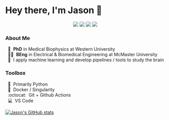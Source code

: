 <h1 align="left"> Hey there, I'm Jason 👋 </h1>

<p align="center">
    <a href="https://twitter.com/jasonkai" target="_blank"><img src="https://img.shields.io/twitter/url?color=blue&label=%40jasonkai&logo=Twitter&style=flat-square&url=https%3A%2F%2Ftwitter.com%2Fjasonkai"></a>
    <a href="https://linkedin.com/in/jasonkai" target="_blank"><img src="https://img.shields.io/twitter/url?color=informational&label=jasonkai&logo=LinkedIn&style=flat-square&url=https%3A%2F%2Flinkedin.com%2Fin%2Fjasonkai"></a>
    <a href="https://jasonkai.com" target="_blank"><img src="https://img.shields.io/twitter/url?color=red&label=Website&style=flat-square&url=https%3A%2F%2Fjasonkai.com"></a>
    <img src="https://komarev.com/ghpvc/?username=kaitj&style=flat-square&color=yellowgreen">
</p>


### About Me
&nbsp;&nbsp;🏫&nbsp; **PhD** in Medical Biophysics at Western University
<br>
&nbsp;&nbsp;:man_student:&nbsp; **BEng** in Electrical & Biomedical Engineering at McMaster University
<br>
&nbsp;&nbsp;:brain:&nbsp; I apply machine learning and develop pipelines / tools to study the brain
<br>

### Toolbox
&nbsp;&nbsp;🐍&nbsp; Primarily Python
<br>
&nbsp;&nbsp;🐋&nbsp; Docker / Singularity
<br>
&nbsp;&nbsp;:octocat:&nbsp; Git + Github Actions
<br>
&nbsp;&nbsp;💻&nbsp; VS Code
<!-- <br>
&nbsp;&nbsp;📓&nbsp; Jupyter Notebooks -->

[![Jason's GitHub stats](https://github-readme-stats.vercel.app/api?username=kaitj&theme=dark)](https://github.com/anuraghazra/github-readme-stats)
<!-- <img src="https://github-readme-stats.vercel.app/api/top-langs/?username=kaitj&langs_count=6&theme=algolia&layout=compact" alt="Jason :: Top Langs" /> -->
